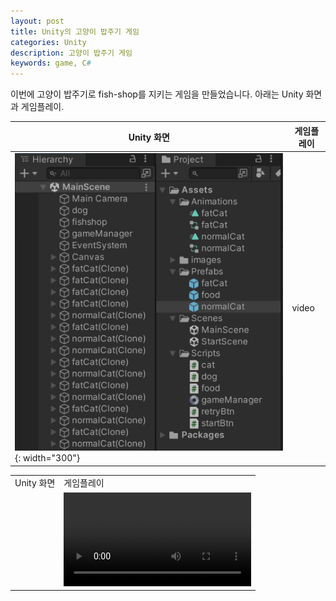 ```yaml
---
layout: post
title: Unity의 고양이 밥주기 게임
categories: Unity
description: 고양이 밥주기 게임
keywords: game, C#
---
```


이번에 고양이 밥주기로 fish-shop를 지키는 게임을 만들었습니다. 아래는 Unity 화면과 게임플레이.

Unity 화면 | 게임플레이
------------|------------
![](/images/posts/unity/unity-dogvscat.png){: width="300"} |video

<table>
    <tr>
        <td>Unity 화면 </td>
        <td>게임플레이 </td>
    </tr>
    <tr>
        <td><img src="{{site.baseurl}}/images/posts/unity/unity-dogvscat.png" alt width="300"></td>
        <td>
        <video controls="controls">
        <source src="{{site.baseurl}}/images/posts/unity/unity-dogvscat-Opt.mp4" type="video/mp4"></video>
        </td>
    </tr>
</table>


